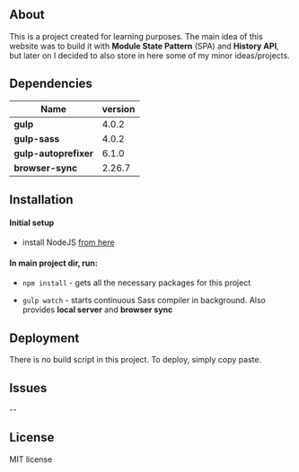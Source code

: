 ## About
This is a project created for learning purposes. The main idea of this website was to build it with **Module State Pattern** (SPA) and **History API**, but later on I decided to also store in here some of my minor ideas/projects. 


## Dependencies
| Name  | version |
| ------------- | ------------- |
| **gulp** | 4.0.2  |
| **gulp-sass** | 4.0.2  |
| **gulp-autoprefixer** | 6.1.0  |
| **browser-sync** | 2.26.7  |


## Installation
#### Initial setup
- install NodeJS [from here](https://nodejs.org/en/)

#### In main project dir, run:

- `npm install` - gets all the necessary packages for this project

- `gulp watch` - starts continuous Sass compiler in background. Also provides **local server** and **browser sync**


## Deployment
There is no build script in this project. To deploy, simply copy paste.


## Issues
--

## License
MIT license